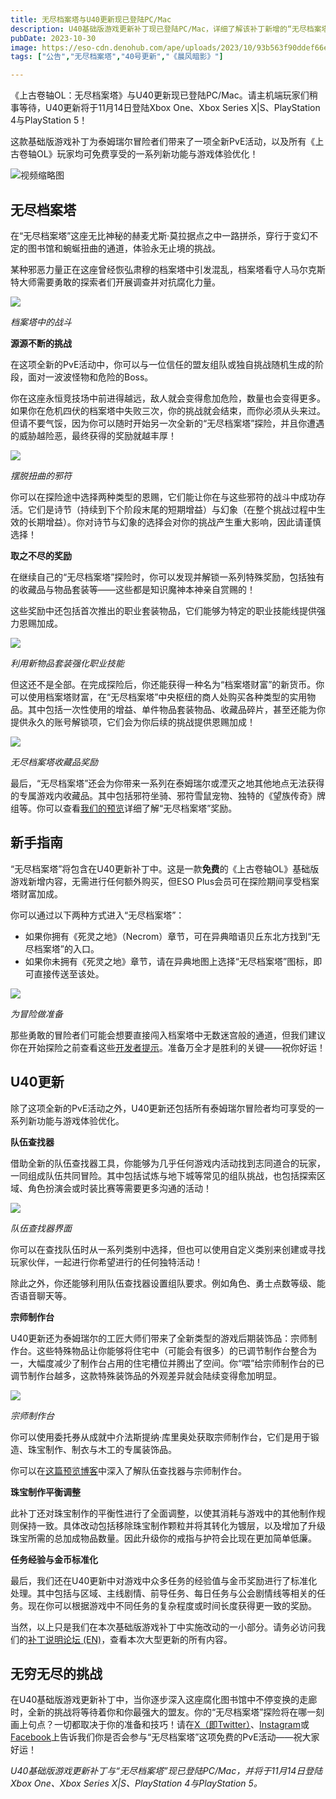 ```yaml
---
title: 无尽档案塔与U40更新现已登陆PC/Mac
description: U40基础版游戏更新补丁现已登陆PC/Mac，详细了解该补丁新增的“无尽档案塔”与其他内容，体验永无止境的战斗！ 
pubDate: 2023-10-30
image: https://eso-cdn.denohub.com/ape/uploads/2023/10/93b563f90ddef66e9abade33ebe4014a.jpg
tags: ["公告","无尽档案塔","40号更新","《晨风暗影》"]

---
```


《上古卷轴OL：无尽档案塔》与U40更新现已登陆PC/Mac。请主机端玩家们稍事等待，U40更新将于11月14日登陆Xbox One、Xbox Series
X|S、PlayStation 4与PlayStation 5！

这款基础版游戏补丁为泰姆瑞尔冒险者们带来了一项全新PvE活动，以及所有《上古卷轴OL》玩家均可免费享受的一系列新功能与游戏体验优化！

![视频缩略图](https://i.ytimg.com/vi/Cu44AbMOuF8/maxresdefault.jpg)

## 无尽档案塔

在“无尽档案塔”这座无比神秘的赫麦尤斯·莫拉据点之中一路拼杀，穿行于变幻不定的图书馆和蜿蜒扭曲的通道，体验永无止境的挑战。

某种邪恶力量正在这座曾经恢弘肃穆的档案塔中引发混乱，档案塔看守人马尔克斯特大师需要勇敢的探索者们开展调查并对抗腐化力量。

![](https://eso-cdn.denohub.com/ape/uploads/2023/10/4f5eb2f67d03541aa8697d37debdc896.jpg)

<p class="text-gray-500 text-sm text-center"><i>档案塔中的战斗</i></p>

**源源不断的挑战**

在这项全新的PvE活动中，你可以与一位信任的盟友组队或独自挑战随机生成的阶段，面对一波波怪物和危险的Boss。

你在这座永恒竞技场中前进得越远，敌人就会变得愈加危险，数量也会变得更多。如果你在危机四伏的档案塔中失败三次，你的挑战就会结束，而你必须从头来过。但请不要气馁，因为你可以随时开始另一次全新的“无尽档案塔”探险，并且你遭遇的威胁越险恶，最终获得的奖励就越丰厚！

![](https://esossl-a.akamaihd.net/uploads/Community/Article/Achievement_ELAR_ThoatReplicanum_GlassMantikoraCombat%20%201%20.jpg)

<p class="text-gray-500 text-sm text-center"><i>摆脱扭曲的邪符</i></p>

你可以在探险途中选择两种类型的恩赐，它们能让你在与这些邪符的战斗中成功存活。它们是诗节（持续到下个阶段末尾的短期增益）与幻象（在整个挑战过程中生效的长期增益）。你对诗节与幻象的选择会对你的挑战产生重大影响，因此请谨慎选择！

**取之不尽的奖励**

在继续自己的“无尽档案塔”探险时，你可以发现并解锁一系列特殊奖励，包括独有的收藏品与物品套装等——这些都是知识魔神本神亲自赏赐的！

这些奖励中还包括首次推出的职业套装物品，它们能够为特定的职业技能线提供强力恩赐加成。

![](https://eso-cdn.denohub.com/ape/uploads/2023/09/5e802a1ba276c8d61c4afe1758e10e1a.jpg)

<p class="text-gray-500 text-sm text-center"><i>利用新物品套装强化职业技能</i></p>

但这还不是全部。在完成探险后，你还能获得一种名为“档案塔财富”的新货币。你可以使用档案塔财富，在“无尽档案塔”中央枢纽的商人处购买各种类型的实用物品。其中包括一次性使用的增益、单件物品套装物品、收藏品碎片，甚至还能为你提供永久的账号解锁项，它们会为你后续的挑战提供恩赐加成！

![](https://eso-cdn.denohub.com/ape/uploads/2023/10/8e6903a91a99738393994927036ff658.jpg)

<p class="text-gray-500 text-sm text-center"><i>无尽档案塔收藏品奖励</i></p>

最后，“无尽档案塔”还会为你带来一系列在泰姆瑞尔或湮灭之地其他地点无法获得的专属游戏内收藏品。其中包括邪符坐骑、邪符雪鼠宠物、独特的《望族传奇》牌组等。你可以查看[我们的预览](/news/post/64891)详细了解“无尽档案塔”奖励。

## 新手指南

“无尽档案塔”将包含在U40更新补丁中。这是一款**免费**的《上古卷轴OL》基础版游戏新增内容，无需进行任何额外购买，但ESO
Plus会员可在探险期间享受档案塔财富加成。

你可以通过以下两种方式进入“无尽档案塔”：

- 如果你拥有《死灵之地》（Necrom）章节，可在异典暗语贝丘东北方找到“无尽档案塔”的入口。
- 如果你未拥有《死灵之地》章节，请在异典地图上选择“无尽档案塔”图标，即可直接传送至该处。

![](https://eso-cdn.denohub.com/ape/uploads/2023/10/8900c6e9c570f3ec8db144c6e6fce32c.jpg)

<p class="text-gray-500 text-sm text-center"><i>为冒险做准备</i></p>

那些勇敢的冒险者们可能会想要直接闯入档案塔中无数迷宫般的通道，但我们建议你在开始探险之前查看这些[开发者提示](/news/post/64837)。准备万全才是胜利的关键——祝你好运！

## U40更新

除了这项全新的PvE活动之外，U40更新还包括所有泰姆瑞尔冒险者均可享受的一系列新功能与游戏体验优化。

**队伍查找器**

借助全新的队伍查找器工具，你能够为几乎任何游戏内活动找到志同道合的玩家，一同组成队伍共同冒险。其中包括试炼与地下城等常见的组队挑战，也包括探索区域、角色扮演会或时装比赛等需要更多沟通的活动！

![](https://eso-cdn.denohub.com/ape/uploads/2023/10/0f2f8e781eacee9f7a7a165c6b2e4019.jpg)

<p class="text-gray-500 text-sm text-center"><i>队伍查找器界面</i></p>

你可以在查找队伍时从一系列类别中选择，但也可以使用自定义类别来创建或寻找玩家伙伴，一起进行你希望进行的任何独特活动！

除此之外，你还能够利用队伍查找器设置组队要求。例如角色、勇士点数等级、能否语音聊天等。

**宗师制作台**

U40更新还为泰姆瑞尔的工匠大师们带来了全新类型的游戏后期装饰品：宗师制作台。这些特殊物品让你能够将住宅中（可能会有很多）的已调节制作台整合为一，大幅度减少了制作台占用的住宅槽位并腾出了空间。你“喂”给宗师制作台的已调节制作台越多，这款特殊装饰品的外观差异就会陆续变得愈加明显。

![](https://eso-cdn.denohub.com/ape/uploads/2023/10/ed2a0be2d781a7eb96a51f70e780978c.jpg)

<p class="text-gray-500 text-sm text-center"><i>宗师制作台</i></p>

你可以使用委托券从成就中介法斯提纳·库里奥处获取宗师制作台，它们是用于锻造、珠宝制作、制衣与木工的专属装饰品。

你可以在[这篇预览博客](/news/post/64897)中深入了解队伍查找器与宗师制作台。

**珠宝制作平衡调整**

此补丁还对珠宝制作的平衡性进行了全面调整，以使其消耗与游戏中的其他制作规则保持一致。具体改动包括移除珠宝制作颗粒并将其转化为镀层，以及增加了升级珠宝所需的总加成物品数量。因此升级你的戒指与护符会比现在更加简单低廉。

**任务经验与金币标准化**

最后，我们还在U40更新中对游戏中众多任务的经验值与金币奖励进行了标准化处理。其中包括与区域、主线剧情、前导任务、每日任务与公会剧情线等相关的任务。现在你可以根据游戏中不同任务的复杂程度或时间长度获得更一致的奖励。

当然，以上只是我们在本次基础版游戏补丁中实施改动的一小部分。请务必访问我们的[补丁说明论坛 (EN)](https://forums.elderscrollsonline.com/en/categories/patch-notes)，查看本次大型更新的所有内容。

## 无穷无尽的挑战

在U40基础版游戏更新补丁中，当你逐步深入这座腐化图书馆中不停变换的走廊时，全新的挑战将等待着你和你最强大的盟友。你的“无尽档案塔”探险将在哪一刻画上句点？一切都取决于你的准备和技巧！请在[X（即Twitter）](https://twitter.com/TESOnline)、[Instagram](https://www.instagram.com/elderscrollsonline/)或[Facebook](https://www.facebook.com/ElderScrollsOnline)上告诉我们你是否会参与“无尽档案塔”这项免费的PvE活动——祝大家好运！

_U40基础版游戏更新补丁与“无尽档案塔”现已登陆PC/Mac，并将于11月14日登陆Xbox One、Xbox Series X|S、PlayStation
4与PlayStation 5。_

